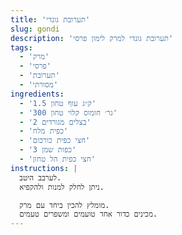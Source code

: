 ```yaml
---
title: 'תערובת גונדי'
slug: gondi
description: 'תערובת גונדי למרק לימון פרסי'
tags:
  - 'מרק'
  - 'פרסי'
  - 'תערובת'
  - 'מסורתי'
ingredients:
  - '1.5 ק״ג עוף טחון'
  - '300 גר׳ חומוס קלוי טחון'
  - '2 בצלים מגורדים'
  - 'כפית מלח'
  - 'חצי כפית כורכום'
  - '3 כפות שמן'
  - 'חצי כפית הל טחון'
instructions: |
  לערבב היטב.
  ניתן לחלק למנות ולהקפיא.

  מומלץ להכין ביחד עם מרק.
  מכינים כדור אחד טועמים ומשפרים טעמים.
---
```


